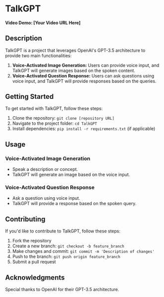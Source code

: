 # TalkGPT
#### Video Demo: [Your Video URL Here]

## Description
TalkGPT is a project that leverages OpenAI's GPT-3.5 architecture to provide two main functionalities:
1. **Voice-Activated Image Generation:** Users can provide voice input, and TalkGPT will generate images based on the spoken content.
2. **Voice-Activated Question Response:** Users can ask questions using voice input, and TalkGPT will provide responses based on the queries.

## Getting Started
To get started with TalkGPT, follow these steps:

1. Clone the repository: `git clone [repository URL]`
2. Navigate to the project folder: `cd TalkGPT`
3. Install dependencies: `pip install -r requirements.txt` (if applicable)

## Usage
### Voice-Activated Image Generation
- Speak a description or concept.
- TalkGPT will generate an image based on the voice input.

### Voice-Activated Question Response
- Ask a question using voice input.
- TalkGPT will provide a response based on the spoken query.

## Contributing
If you'd like to contribute to TalkGPT, follow these steps:

1. Fork the repository
2. Create a new branch: `git checkout -b feature_branch`
3. Make changes and commit: `git commit -m 'Description of changes'`
4. Push to the branch: `git push origin feature_branch`
5. Submit a pull request



## Acknowledgments
Special thanks to OpenAI for their GPT-3.5 architecture.

